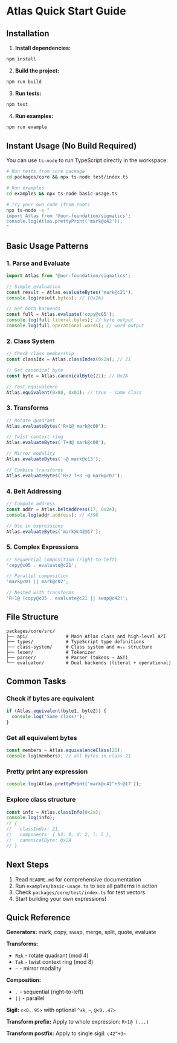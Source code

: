 # Atlas Quick Start Guide

## Installation

1. **Install dependencies:**

```bash
npm install
```

2. **Build the project:**

```bash
npm run build
```

3. **Run tests:**

```bash
npm test
```

4. **Run examples:**

```bash
npm run example
```

## Instant Usage (No Build Required)

You can use `ts-node` to run TypeScript directly in the workspace:

```bash
# Run tests from core package
cd packages/core && npx ts-node test/index.ts

# Run examples
cd examples && npx ts-node basic-usage.ts

# Try your own code (from root)
npx ts-node -e "
import Atlas from '@uor-foundation/sigmatics';
console.log(Atlas.prettyPrint('mark@c42'));
"
```

## Basic Usage Patterns

### 1. Parse and Evaluate

```typescript
import Atlas from '@uor-foundation/sigmatics';

// Simple evaluation
const result = Atlas.evaluateBytes('mark@c21');
console.log(result.bytes); // [0x2A]

// Get both backends
const full = Atlas.evaluate('copy@c05');
console.log(full.literal.bytes); // byte output
console.log(full.operational.words); // word output
```

### 2. Class System

```typescript
// Check class membership
const classIdx = Atlas.classIndex(0x2a); // 21

// Get canonical byte
const byte = Atlas.canonicalByte(21); // 0x2A

// Test equivalence
Atlas.equivalent(0x00, 0x01); // true - same class
```

### 3. Transforms

```typescript
// Rotate quadrant
Atlas.evaluateBytes('R+1@ mark@c00');

// Twist context ring
Atlas.evaluateBytes('T+4@ mark@c00');

// Mirror modality
Atlas.evaluateBytes('~@ mark@c13');

// Combine transforms
Atlas.evaluateBytes('R+2 T+3 ~@ mark@c07');
```

### 4. Belt Addressing

```typescript
// Compute address
const addr = Atlas.beltAddress(17, 0x2e);
console.log(addr.address); // 4398

// Use in expressions
Atlas.evaluateBytes('mark@c42@17');
```

### 5. Complex Expressions

```typescript
// Sequential composition (right-to-left)
'copy@c05 . evaluate@c21';

// Parallel composition
'mark@c01 || mark@c02';

// Nested with transforms
'R+1@ (copy@c05 . evaluate@c21 || swap@c42)';
```

## File Structure

```
packages/core/src/
├── api/              # Main Atlas class and high-level API
├── types/            # TypeScript type definitions
├── class-system/     # Class system and ≡₉₆ structure
├── lexer/            # Tokenizer
├── parser/           # Parser (tokens → AST)
└── evaluator/        # Dual backends (literal + operational)
```

## Common Tasks

### Check if bytes are equivalent

```typescript
if (Atlas.equivalent(byte1, byte2)) {
  console.log('Same class!');
}
```

### Get all equivalent bytes

```typescript
const members = Atlas.equivalenceClass(21);
console.log(members); // all bytes in class 21
```

### Pretty print any expression

```typescript
console.log(Atlas.prettyPrint('mark@c42^+3~@17'));
```

### Explore class structure

```typescript
const info = Atlas.classInfo(0x2a);
console.log(info);
// {
//   classIndex: 21,
//   components: { h2: 0, d: 2, l: 5 },
//   canonicalByte: 0x2A
// }
```

## Next Steps

1. Read `README.md` for comprehensive documentation
2. Run `examples/basic-usage.ts` to see all patterns in action
3. Check `packages/core/test/index.ts` for test vectors
4. Start building your own expressions!

## Quick Reference

**Generators:** mark, copy, swap, merge, split, quote, evaluate

**Transforms:**

- `R±k` - rotate quadrant (mod 4)
- `T±k` - twist context ring (mod 8)
- `~` - mirror modality

**Composition:**

- `.` - sequential (right-to-left)
- `||` - parallel

**Sigil:** `c<0..95>` with optional `^±k`, `~`, `@<0..47>`

**Transform prefix:** Apply to whole expression: `R+1@ (...)`

**Transform postfix:** Apply to single sigil: `c42^+3~`
